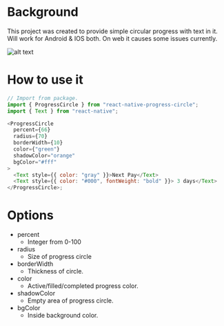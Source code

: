 # Background

This project was created to provide simple circular progress with text in it. Will work for Android & IOS both. On web it causes some issues currently.

![alt text](https://github.com/inderweb/react-native-progress-circle/blob/main/progress.jpg?raw=true)

# How to use it

```javascript
// Import from package.
import { ProgressCircle } from "react-native-progress-circle";
import { Text } from "react-native";

<ProgressCircle
  percent={66}
  radius={70}
  borderWidth={10}
  color={"green"}
  shadowColor="orange"
  bgColor="#fff"
>
  <Text style={{ color: "gray" }}>Next Pay</Text>
  <Text style={{ color: "#000", fontWeight: "bold" }}> 3 days</Text>
</ProgressCircle>;
```

# Options

- percent
  - Integer from 0-100
- radius
  - Size of progress circle
- borderWidth
  - Thickness of circle.
- color
  - Active/filled/completed progress color.
- shadowColor
  - Empty area of progress circle.
- bgColor
  - Inside background color.
